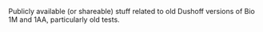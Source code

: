 Publicly available (or shareable) stuff related to old Dushoff versions of Bio 1M and 1AA, particularly old tests.
